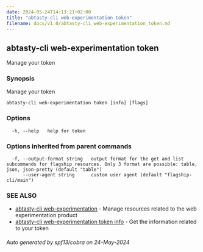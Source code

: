 ```yaml
---
date: 2024-05-24T14:13:21+02:00
title: "abtasty-cli web-experimentation token"
filename: docs/v1.0/abtasty-cli_web-experimentation_token.md
---
```

## abtasty-cli web-experimentation token

Manage your token

### Synopsis

Manage your token

```
abtasty-cli web-experimentation token [info] [flags]
```

### Options

```
  -h, --help   help for token
```

### Options inherited from parent commands

```
  -f, --output-format string   output format for the get and list subcommands for flagship resources. Only 3 format are possible: table, json, json-pretty (default "table")
      --user-agent string      custom user agent (default "flagship-cli/main")
```

### SEE ALSO

* [abtasty-cli web-experimentation](/docs/v1.0/abtasty-cli_web-experimentation.md)	 - Manage resources related to the web experimentation product
* [abtasty-cli web-experimentation token info](/docs/v1.0/abtasty-cli_web-experimentation_token_info.md)	 - Get the information related to your token

###### Auto generated by spf13/cobra on 24-May-2024

